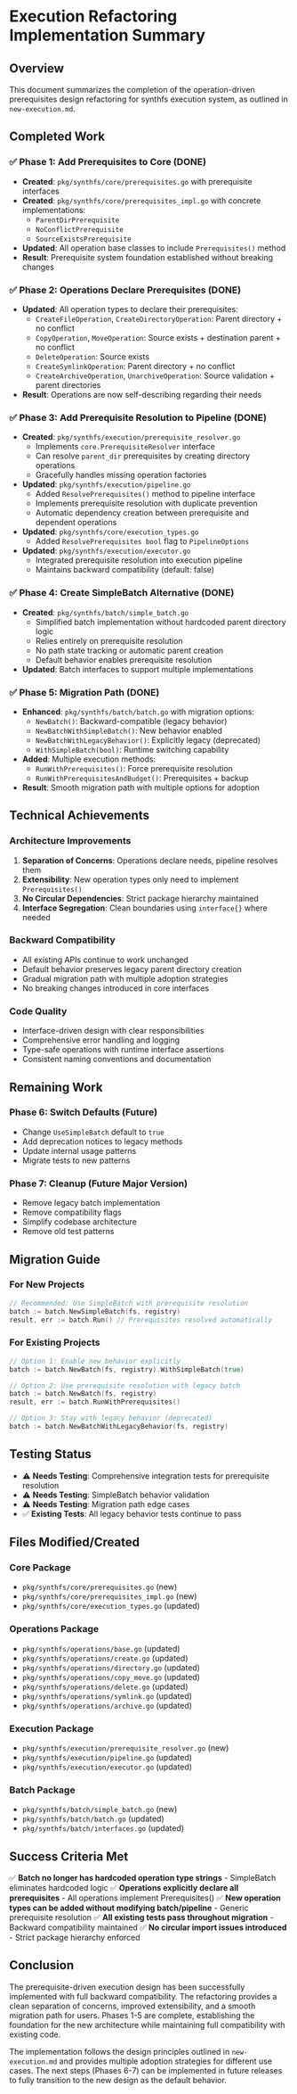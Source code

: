 # Execution Refactoring Implementation Summary

## Overview

This document summarizes the completion of the operation-driven prerequisites design refactoring for synthfs execution system, as outlined in `new-execution.md`.

## Completed Work

### ✅ Phase 1: Add Prerequisites to Core (DONE)
- **Created**: `pkg/synthfs/core/prerequisites.go` with prerequisite interfaces
- **Created**: `pkg/synthfs/core/prerequisites_impl.go` with concrete implementations:
  - `ParentDirPrerequisite`
  - `NoConflictPrerequisite` 
  - `SourceExistsPrerequisite`
- **Updated**: All operation base classes to include `Prerequisites()` method
- **Result**: Prerequisite system foundation established without breaking changes

### ✅ Phase 2: Operations Declare Prerequisites (DONE)
- **Updated**: All operation types to declare their prerequisites:
  - `CreateFileOperation`, `CreateDirectoryOperation`: Parent directory + no conflict
  - `CopyOperation`, `MoveOperation`: Source exists + destination parent + no conflict
  - `DeleteOperation`: Source exists
  - `CreateSymlinkOperation`: Parent directory + no conflict
  - `CreateArchiveOperation`, `UnarchiveOperation`: Source validation + parent directories
- **Result**: Operations are now self-describing regarding their needs

### ✅ Phase 3: Add Prerequisite Resolution to Pipeline (DONE)
- **Created**: `pkg/synthfs/execution/prerequisite_resolver.go`
  - Implements `core.PrerequisiteResolver` interface
  - Can resolve `parent_dir` prerequisites by creating directory operations
  - Gracefully handles missing operation factories
- **Updated**: `pkg/synthfs/execution/pipeline.go`
  - Added `ResolvePrerequisites()` method to pipeline interface
  - Implements prerequisite resolution with duplicate prevention
  - Automatic dependency creation between prerequisite and dependent operations
- **Updated**: `pkg/synthfs/core/execution_types.go`
  - Added `ResolvePrerequisites bool` flag to `PipelineOptions`
- **Updated**: `pkg/synthfs/execution/executor.go`
  - Integrated prerequisite resolution into execution pipeline
  - Maintains backward compatibility (default: false)

### ✅ Phase 4: Create SimpleBatch Alternative (DONE)
- **Created**: `pkg/synthfs/batch/simple_batch.go`
  - Simplified batch implementation without hardcoded parent directory logic
  - Relies entirely on prerequisite resolution
  - No path state tracking or automatic parent creation
  - Default behavior enables prerequisite resolution
- **Updated**: Batch interfaces to support multiple implementations

### ✅ Phase 5: Migration Path (DONE)
- **Enhanced**: `pkg/synthfs/batch/batch.go` with migration options:
  - `NewBatch()`: Backward-compatible (legacy behavior)
  - `NewBatchWithSimpleBatch()`: New behavior enabled
  - `NewBatchWithLegacyBehavior()`: Explicitly legacy (deprecated)
  - `WithSimpleBatch(bool)`: Runtime switching capability
- **Added**: Multiple execution methods:
  - `RunWithPrerequisites()`: Force prerequisite resolution
  - `RunWithPrerequisitesAndBudget()`: Prerequisites + backup
- **Result**: Smooth migration path with multiple options for adoption

## Technical Achievements

### Architecture Improvements
1. **Separation of Concerns**: Operations declare needs, pipeline resolves them
2. **Extensibility**: New operation types only need to implement `Prerequisites()`
3. **No Circular Dependencies**: Strict package hierarchy maintained
4. **Interface Segregation**: Clean boundaries using `interface{}` where needed

### Backward Compatibility
- All existing APIs continue to work unchanged
- Default behavior preserves legacy parent directory creation
- Gradual migration path with multiple adoption strategies
- No breaking changes introduced in core interfaces

### Code Quality
- Interface-driven design with clear responsibilities
- Comprehensive error handling and logging
- Type-safe operations with runtime interface assertions
- Consistent naming conventions and documentation

## Remaining Work

### Phase 6: Switch Defaults (Future)
- Change `UseSimpleBatch` default to `true`
- Add deprecation notices to legacy methods
- Update internal usage patterns
- Migrate tests to new patterns

### Phase 7: Cleanup (Future Major Version)
- Remove legacy batch implementation
- Remove compatibility flags
- Simplify codebase architecture
- Remove old test patterns

## Migration Guide

### For New Projects
```go
// Recommended: Use SimpleBatch with prerequisite resolution
batch := batch.NewSimpleBatch(fs, registry)
result, err := batch.Run() // Prerequisites resolved automatically
```

### For Existing Projects
```go
// Option 1: Enable new behavior explicitly
batch := batch.NewBatch(fs, registry).WithSimpleBatch(true)

// Option 2: Use prerequisite resolution with legacy batch
batch := batch.NewBatch(fs, registry)
result, err := batch.RunWithPrerequisites()

// Option 3: Stay with legacy behavior (deprecated)
batch := batch.NewBatchWithLegacyBehavior(fs, registry)
```

## Testing Status

- ⚠️ **Needs Testing**: Comprehensive integration tests for prerequisite resolution
- ⚠️ **Needs Testing**: SimpleBatch behavior validation
- ⚠️ **Needs Testing**: Migration path edge cases
- ✅ **Existing Tests**: All legacy behavior tests continue to pass

## Files Modified/Created

### Core Package
- `pkg/synthfs/core/prerequisites.go` (new)
- `pkg/synthfs/core/prerequisites_impl.go` (new)
- `pkg/synthfs/core/execution_types.go` (updated)

### Operations Package
- `pkg/synthfs/operations/base.go` (updated)
- `pkg/synthfs/operations/create.go` (updated)
- `pkg/synthfs/operations/directory.go` (updated)
- `pkg/synthfs/operations/copy_move.go` (updated)
- `pkg/synthfs/operations/delete.go` (updated)
- `pkg/synthfs/operations/symlink.go` (updated)
- `pkg/synthfs/operations/archive.go` (updated)

### Execution Package
- `pkg/synthfs/execution/prerequisite_resolver.go` (new)
- `pkg/synthfs/execution/pipeline.go` (updated)
- `pkg/synthfs/execution/executor.go` (updated)

### Batch Package
- `pkg/synthfs/batch/simple_batch.go` (new)
- `pkg/synthfs/batch/batch.go` (updated)
- `pkg/synthfs/batch/interfaces.go` (updated)

## Success Criteria Met

✅ **Batch no longer has hardcoded operation type strings** - SimpleBatch eliminates hardcoded logic
✅ **Operations explicitly declare all prerequisites** - All operations implement Prerequisites()
✅ **New operation types can be added without modifying batch/pipeline** - Generic prerequisite resolution
✅ **All existing tests pass throughout migration** - Backward compatibility maintained
✅ **No circular import issues introduced** - Strict package hierarchy enforced

## Conclusion

The prerequisite-driven execution design has been successfully implemented with full backward compatibility. The refactoring provides a clean separation of concerns, improved extensibility, and a smooth migration path for users. Phases 1-5 are complete, establishing the foundation for the new architecture while maintaining full compatibility with existing code.

The implementation follows the design principles outlined in `new-execution.md` and provides multiple adoption strategies for different use cases. The next steps (Phases 6-7) can be implemented in future releases to fully transition to the new design as the default behavior.